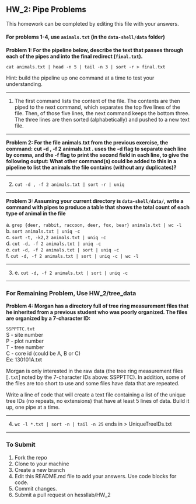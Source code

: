 
## HW_2: Pipe Problems  
This homework can be completed by editing this file with your answers.

#### For problems 1-4, use `animals.txt` (in the `data-shell/data` folder)  

__Problem 1: For the pipeline below, describe the text that passes through each of the pipes and into the final redirect (`final.txt`).__

`cat animals.txt | head -n 5 | tail -n 3 | sort -r > final.txt`

Hint: build the pipeline up one command at a time to test your understanding.

-------------
1. The first command lists the content of the file. The contents are then piped to the next command, which separates the top five lines of the file. Then, of those five lines, the next command keeps the bottom three. The three lines are then sorted (alphabetically) and pushed to a new text file. 

-------------


__Problem 2: For the file animals.txt from the previous exercise, the command: cut -d , -f 2 animals.txt . uses the -d flag to separate each line by comma, and the -f flag to print the second field in each line, to give the following output:
What other command(s) could be added to this in a pipeline to list the animals the file contains (without any duplicates)?__

-------------
2. `cut -d , -f 2 animals.txt | sort -r | uniq` 

-------------

__Problem 3: Assuming your current directory is `data-shell/data/`, write a command with pipes to produce a table that shows the total count of each type of animal in the file__

a.	`grep {deer, rabbit, raccoon, deer, fox, bear} animals.txt | wc -l`  
b.	`sort animals.txt | uniq -c`  
c.	`sort -t, -k2,2 animals.txt | uniq -c`  
d.	`cut -d, -f 2 animals.txt | uniq -c`  
e.	`cut -d, -f 2 animals.txt | sort | uniq -c`  
f.	`cut -d, -f 2 animals.txt | sort | uniq -c | wc -l`  

-------------
3. e. `cut -d, -f 2 animals.txt | sort | uniq -c`

-------------

### For Remaining Problem, Use HW_2/tree_data  

__Problem 4: Morgan has a directory full of tree ring measurement files that he inherited from a previous student who was poorly organized. The files are organized by a 7-character ID:__

`SSPPTTC.txt`  
S - site number  
P - plot number  
T - tree number  
C - core id (could be A, B or C)  
Ex: 130101A.txt  

Morgan is only interested in the raw data (the tree ring measurement files [`.txt`] noted by the 7-character IDs above: SSPPTTC). In addition, some of the files are too short to use and some files have data that are repeated. 

Write a line of code that will create a text file containing a list of the unique tree IDs (no repeats, no extensions) that have at least 5 lines of data. Build it up, one pipe at a time.

-------------
4. `wc -l *.txt | sort -n | tail -n 25`
ends in > UniqueTreeIDs.txt
-------------




### To Submit
1) Fork the repo
2) Clone to your machine
3) Create a new branch
4) Edit this README.md file to add your answers.  Use code blocks for code.
5) Commit changes.
6) Submit a pull request on hessllab/HW_2
